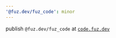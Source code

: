 ```yaml
---
'@fuz.dev/fuz_code': minor
---
```


publish `@fuz.dev/fuz_code` at [`code.fuz.dev`](https://code.fuz.dev/)
